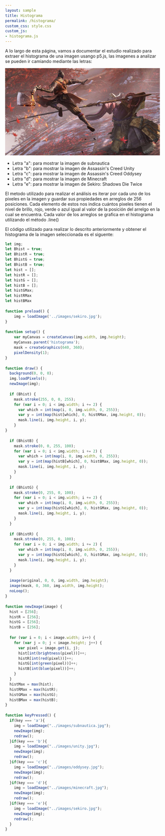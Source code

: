 ```yaml
---
layout: sample
title: Histograma
permalink: /histograma/
custom_css: style.css
custom_js:
- histograma.js
---
```

A lo largo de esta página, vamos a documentar el estudio realizado para extraer el histograma de una imagen usango p5.js, las imagenes a analizar se pueden ir camiando mediante las letras:

<img src="../images/sekiro.jpg" alt="hisgrama" class="center-image">

- Letra "a": para mostrar la imagen de subnautica
- Letra "b": para mostrar la imagen de Assassin's Creed Unity
- Letra "c": para mostrar la imagen de Assassin's Creed Oddysey
- Letra "d": para mostrar la imagen de Minecraft
- Letra "e": para mostrar la imagen de Sekiro: Shadows Die Twice

El metodo utilizado para realizar el análisis es iterar por cada uno de los pixeles en la imagen y guardar sus propiedades en arreglos de 256 posiciones. Cada elemento de estos nos indica cuántos pixeles tienen el nivel de brillo, 
rojo, verde o azul igual al valor de la posición del arrelgo en la cual se encuentra. Cada valor de los arreglos se grafica en el histograma utilizando el método .line()

El código utilizado para realizar lo descrito anteriormente y obtener el histograma de la imagen seleccionada es el siguente:

```js
let img;
let Bhist = true;
let BhistR = true;
let BhistG = true;
let BhistB = true;
let hist = [];
let histR = [];
let histG = [];
let histB = [];
let histGMax;
let histRMax
let histBMax

function preload() {
    img = loadImage('../images/sekiro.jpg');
}

function setup() {
    var myCanvas = createCanvas(img.width, img.height);
    myCanvas.parent('histograma');
    mask = createGraphics(640, 360);
    pixelDensity(1);
}

function draw() {
  background(0, 0, 0);
  img.loadPixels();
  newImage(img);

  if (Bhist) {
    mask.stroke(255, 0, 0, 255);
    for (var i = 0; i < img.width; i += 2) {
      var which = int(map(i, 0, img.width, 0, 255));
      var y = int(map(hist[which], 0, histRMax, img.height, 0));
      mask.line(i, img.height, i, y);
    }
}

  if (BhistB) {
    mask.stroke(0, 0, 255, 100);
    for (var i = 0; i < img.width; i += 2) {
      var which = int(map(i, 0, img.width, 0, 255));
      var y = int(map(histB[which], 0, histBMax, img.height, 0));
      mask.line(i, img.height, i, y);
    }
  }

  if (BhistG) {
    mask.stroke(0, 255, 0, 100);
    for (var i = 0; i < img.width; i += 2) {
      var which = int(map(i, 0, img.width, 0, 255));
      var y = int(map(histG[which], 0, histGMax, img.height, 0));
      mask.line(i, img.height, i, y);
    }
  }

  if (BhistR) {
    mask.stroke(0, 255, 0, 100);
    for (var i = 0; i < img.width; i += 2) {
      var which = int(map(i, 0, img.width, 0, 255));
      var y = int(map(histG[which], 0, histGMax, img.height, 0));
      mask.line(i, img.height, i, y);
    }
  }

  image(original, 0, 0, img.width, img.height);
  image(mask, 0, 360, img.width, img.height);
  noLoop();
}

function newImage(image) {
  hist = [256];
  histR = [256];
  histG = [256];
  histB = [256];

  for (var i = 0; i < image.width; i++) {
    for (var j = 0; j < image.height; j++) {
      var pixel = image.get(i, j);
      hist[int(brightness(pixel))]++;
      histR[int(red(pixel))]++;
      histG[int(green(pixel))]++;
      histB[int(blue(pixel))]++;
    }
  }
  histMax = max(hist);
  histRMax = max(histR);
  histGMax = max(histG);
  histBMax = max(histB);
}

function keyPressed() {
  if(key === 'a'){
    img = loadImage("../images/subnautica.jpg");
    newImage(img);
    redraw();
  }if(key === 'b'){
    img = loadImage("../images/unity.jpg");
    newImage(img);
    redraw();
  }if(key === 'c'){
    img = loadImage("../images/oddysey.jpg");
    newImage(img);
    redraw();
  }if(key === 'd'){
    img = loadImage("../images/minecraft.jpg");
    newImage(img);
    redraw();
  }if(key === 'e'){
    img = loadImage("../images/sekiro.jpg");
    newImage(img);
    redraw();
  }
}
```
<div class="histograma" id='histograma'></div>